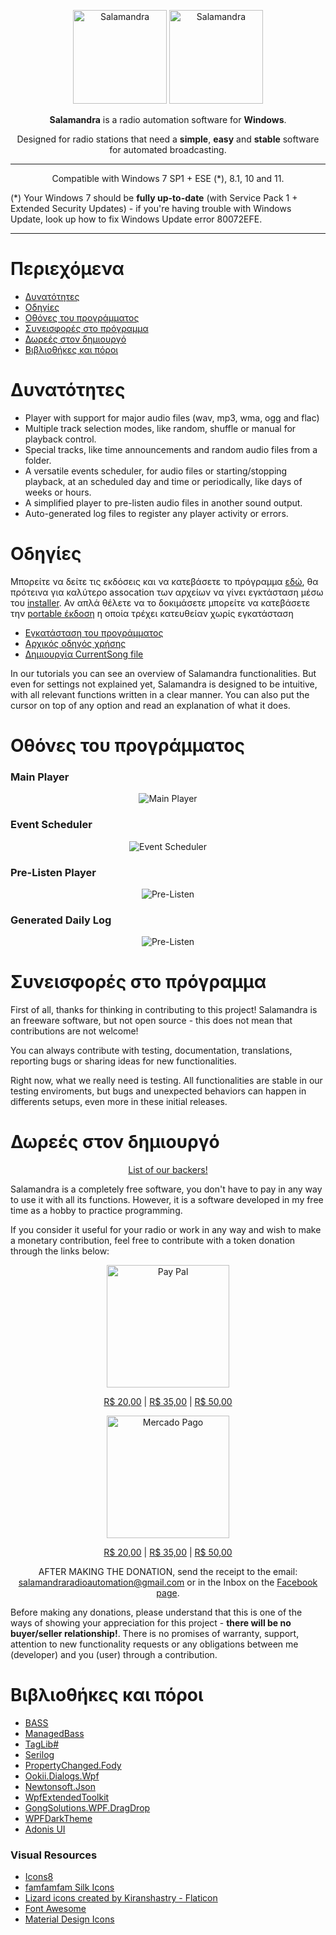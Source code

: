 <p align="center">
	<img alt="Salamandra" height="150" src="Readme/lizard.png"/>
	<img alt="Salamandra" height="150" src="https://avatars.githubusercontent.com/u/183642810?v=4"/>
</p>

<p align="center">
	<b>Salamandra</b> is a radio automation software for <b>Windows</b>.
</p> 

<p align="center">
	Designed for radio stations that need a <b>simple</b>, <b>easy</b> and <b>stable</b> software for automated broadcasting.
</p>

<hr>

<p align="center">
Compatible with Windows 7 SP1 + ESE (*), 8.1, 10 and 11.
</p>

(*) Your Windows 7 should be <strong>fully up-to-date</strong> (with Service Pack 1 + Extended Security Updates) - if you're having trouble with Windows Update, look up how to fix Windows Update error 80072EFE.

<hr>

# Περιεχόμενα

- [Δυνατότητες](#Δυνατότητες)
- [Οδηγίες](#Οδηγίες)
- [Οθόνες του προγράμματος](#Οθόνες-του-προγράμματος)
- [Συνεισφορές στο πρόγραμμα](#Συνεισφορές-στο-πρόγραμμα)
- [Δωρεές στον δημιουργό](#Δωρεές-στον-δημιουργό)
- [Βιβλιοθήκες και πόροι](#Βιβλιοθήκες-και-πόροι)

# Δυνατότητες
* Player with support for major audio files (wav, mp3, wma, ogg and flac)
* Multiple track selection modes, like random, shuffle or manual for playback control.
* Special tracks, like time announcements and random audio files from a folder.
* A versatile events scheduler, for audio files or starting/stopping playback, at an scheduled day and time or periodically, like days of weeks or hours.
* A simplified player to pre-listen audio files in another sound output.
* Auto-generated log files to register any player activity or errors.

# Οδηγίες
Μπορείτε να δείτε τις εκδόσεις και να κατεβάσετε το πρόγραμμα [εδώ](https://github.com/ocarolino/SalamandraRadio/releases/tag/0.6.0.4), θα πρότεινα για καλύτερο assocation των αρχείων να γίνει εγκτάσταση μέσω του [installer](https://github.com/ocarolino/SalamandraRadio/releases/download/0.6.0.4/SalamandraInstaller.rar).
Αν απλά θέλετε να το δοκιμάσετε μπορείτε να κατεβάσετε την [portable έκδοση](https://github.com/ocarolino/SalamandraRadio/releases/download/0.6.0.4/Salamandra.rar) η οποία τρέχει κατευθείαν χωρίς εγκατάσταση

- <a href="https://github.com/Pagiatis-Spiros/SalamandraRadio/blob/d14da0063c4062ef2889a9af5f01e5c758860609/Docs/How%20to%20Install.md">Εγκατάσταση του προγράμματος</a>
- <a href="https://github.com/Pagiatis-Spiros/SalamandraRadio/blob/d14da0063c4062ef2889a9af5f01e5c758860609/Docs/Getting%20Started.md">Αρχικός οδηγός χρήσης</a>
- <a href="https://github.com/Pagiatis-Spiros/SalamandraRadio/blob/d14da0063c4062ef2889a9af5f01e5c758860609/Docs/How%20to%20create%20CurrentSong.md">Δημιουργία CurrentSong file</a>

In our tutorials you can see an overview of Salamandra functionalities. But even for settings not explained yet, Salamandra is designed to be intuitive, with all relevant functions written in a clear manner. You can also put the cursor on top of any option and read an explanation of what it does.

# Οθόνες του προγράμματος

### Main Player
<p align="center">
	<img src="Readme/sc01.png" alt="Main Player"/>
</p>

### Event Scheduler
<p align="center">
	<img src="Readme/sc02.png" alt="Event Scheduler"/>
</p>

### Pre-Listen Player
<p align="center">
	<img src="Readme/sc03.png" alt="Pre-Listen"/>
</p>

### Generated Daily Log
<p align="center">
	<img src="Readme/sc04.png" alt="Pre-Listen"/>
</p>

# Συνεισφορές στο πρόγραμμα 
First of all, thanks for thinking in contributing to this project! Salamandra is an freeware software, but not open source - this does not mean that contributions are not welcome! 

You can always contribute with testing, documentation, translations, reporting bugs or sharing ideas for new functionalities.

Right now, what we really need is testing. All functionalities are stable in our testing enviroments, but bugs and unexpected behaviors can happen in differents setups, even more in these initial releases.

# Δωρεές στον δημιουργό

<p align="center">
<a href="https://github.com/ocarolino/SalamandraRadio/blob/main/BACKERS.md">List of our backers!</a>
</p>

Salamandra is a completely free software, you don't have to pay in any way to use it with all its functions. However, it is a software developed in my free time as a hobby to practice programming.

If you consider it useful for your radio or work in any way and wish to make a monetary contribution, feel free to contribute with a token donation through the links below:

<p align="center">
	<img src="Readme/paypal-logo.png" alt="Pay Pal" width="196"/>
</p>

<p align="center">
	<a href="https://www.paypal.com/cgi-bin/webscr?cmd=_s-xclick&hosted_button_id=C3KRZ3MEGJGL8">R$ 20,00</a> |
	<a href="https://www.paypal.com/cgi-bin/webscr?cmd=_s-xclick&hosted_button_id=CUGK5THLXMTML">R$ 35,00</a> |
	<a href="https://www.paypal.com/cgi-bin/webscr?cmd=_s-xclick&hosted_button_id=TA6HGGPQYZNXE">R$ 50,00</a>
</p>

<p align="center">
<img src="Readme/mercado-pago-logo.png" alt="Mercado Pago" width="196">
</p>

<p align="center">
	<a href="https://mpago.la/2TrMuvN">R$ 20,00</a> |
	<a href="https://mpago.la/1XN7QWp">R$ 35,00</a> |
	<a href="https://mpago.la/2kzSgwS">R$ 50,00</a>
</p>

<p align="center">
AFTER MAKING THE DONATION, send the receipt to the email: <a href="mailto:salamandraradioautomation@gmail.com">salamandraradioautomation@gmail.com</a> or in the Inbox on the <a href="https://www.facebook.com/salamandraradiosoftware">Facebook page</a>.
</p>

Before making any donations, please understand that this is one of the ways of showing your appreciation for this project - **there will be no buyer/seller relationship!**. There is no promises of warranty, support, attention to new functionality requests or any obligations between me (developer) and you (user) through a contribution.

# Βιβλιοθήκες και πόροι

* [BASS](https://www.un4seen.com/)
* [ManagedBass](https://github.com/ManagedBass/ManagedBass)
* [TagLib#](https://github.com/mono/taglib-sharp)
* [Serilog](https://github.com/serilog/serilog)
* [PropertyChanged.Fody](https://github.com/Fody/PropertyChanged)
* [Ookii.Dialogs.Wpf](https://github.com/ookii-dialogs/ookii-dialogs-wpf)
* [Newtonsoft.Json](https://www.newtonsoft.com/json)
* [WpfExtendedToolkit](https://github.com/dotnetprojects/WpfExtendedToolkit)
* [GongSolutions.WPF.DragDrop](https://github.com/punker76/gong-wpf-dragdrop)
* [WPFDarkTheme](https://github.com/AngryCarrot789/WPFDarkTheme)
* [Adonis UI](https://benruehl.github.io/adonis-ui/)

### Visual Resources

* [Icons8](https://icons8.com)
* [famfamfam Silk Icons](http://www.famfamfam.com/lab/icons/silk/)
* [Lizard icons created by Kiranshastry - Flaticon](https://www.flaticon.com/free-icons/lizard)
* [Font Awesome](https://fontawesome.com/)
* [Material Design Icons](fonts.google.com/icons)
